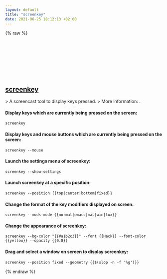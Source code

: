 ```yaml
---
layout: default
title: "screenkey"
date: 2021-06-25 18:12:13 +02:00
---
```

{% raw %}
<h2 id="screenkey">
  <a href="/en/linux/screenkey.html">screenkey</a> <a href="#screenkey"><svg class="icon">
    <use href="/assets/images/unicode_sprite.svg#link" />
  </svg></a>
</h2>
> A screencast tool to display keys pressed.
> More information: <https://www.thregr.org/~wavexx/software/screenkey/>.

#### Display keys which are currently being pressed on the screen:
```shell
screenkey
```
#### Display keys and mouse buttons which are currently being pressed on the screen:
```shell
screenkey --mouse
```
#### Launch the settings menu of screenkey:
```shell
screenkey --show-settings
```
#### Launch screenkey at a specific position:
```shell
screenkey --position {{top|center|bottom|fixed}}
```
#### Change the format of the key modifiers displayed on screen:
```shell
screenkey --mods-mode {{normal|emacs|mac|win|tux}}
```
#### Change the appearance of screenkey:
```shell
screenkey --bg-color "{{#a1b2c3}}" --font {{Hack}} --font-color {{yellow}} --opacity {{0.8}}
```
#### Drag and select a window on screen to display screenkey:
```shell
screenkey --position fixed --geometry {{$(slop -n -f '%g')}}
```
{% endraw %}